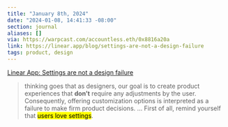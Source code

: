 ```yaml
---
title: "January 8th, 2024"
date: "2024-01-08, 14:41:33 -08:00"
section: journal
aliases: []
via: https://warpcast.com/accountless.eth/0x8816a20a
link: https://linear.app/blog/settings-are-not-a-design-failure
tags: product, design
---
```

[Linear App: Settings are not a design failure](https://linear.app/blog/settings-are-not-a-design-failure)

> thinking goes that as designers, our goal is to create product experiences that **don’t** require any adjustments by the user. Consequently, offering customization options is interpreted as a failure to make firm product decisions.
> …
> First of all, remind yourself that <mark>users love settings</mark>.

